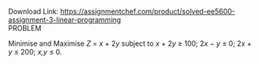 Download Link: https://assignmentchef.com/product/solved-ee5600-assignment-3-linear-programming
<br>
PROBLEM

Minimise and Maximise <em>Z </em>= <em>x </em>+ 2<em>y </em>subject to <em>x </em>+ 2<em>y </em>≥ 100; 2<em>x </em>− <em>y </em>≤ 0; 2<em>x </em>+ <em>y </em>≤ 200; <em>x,y </em>≤ 0.


